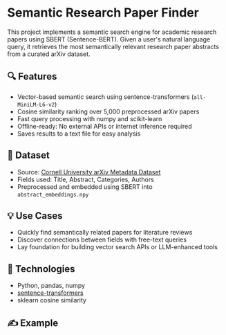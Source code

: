 # Semantic Research Paper Finder

This project implements a semantic search engine for academic research papers using SBERT (Sentence-BERT). Given a user's natural language query, it retrieves the most semantically relevant research paper abstracts from a curated arXiv dataset.

## 🔍 Features
- Vector-based semantic search using sentence-transformers (`all-MiniLM-L6-v2`)
- Cosine similarity ranking over 5,000 preprocessed arXiv papers
- Fast query processing with numpy and scikit-learn
- Offline-ready: No external APIs or internet inference required
- Saves results to a text file for easy analysis

## 📁 Dataset
- Source: [Cornell University arXiv Metadata Dataset](https://www.kaggle.com/datasets/Cornell-University/arxiv)
- Fields used: Title, Abstract, Categories, Authors
- Preprocessed and embedded using SBERT into `abstract_embeddings.npy`

## 💡 Use Cases
- Quickly find semantically related papers for literature reviews
- Discover connections between fields with free-text queries
- Lay foundation for building vector search APIs or LLM-enhanced tools

## 🚀 Technologies
- Python, pandas, numpy
- [sentence-transformers](https://www.sbert.net/)
- sklearn cosine similarity

## ✍️ Example
